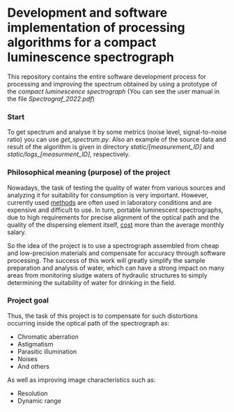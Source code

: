# Development and software implementation of processing algorithms for a compact luminescence spectrograph

This repository contains the entire software development process for processing and improving the spectrum obtained by using a prototype of the _compact luminescence spectrograph_ (You can see the user manual in the file _Spectrograf_2022.pdf_)

### Start
To get spectrum and analyse it by some metrics (noise level, signal-to-noise ratio) you can use *get_spectrum.py*. Also an example of the source data and result of the algorithm is given in directory *static/[measurement_ID]* and *static/logs_[measurment_ID]*, respectively.

### Philosophical meaning (purpose) of the project

Nowadays, the task of testing the quality of water from various sources and analyzing it for suitability for consumption is very important. However, currently used [methods](https://testslab.ru/stati/metody-analiza-vody/#:~:text=%D0%9B%D1%8E%D0%BC%D0%B8%D0%BD%D0%B5%D1%81%D1%86%D0%B5%D0%BD%D1%82%D0%BD%D1%8B%D0%B9%20%D0%B0%D0%BD%D0%B0%D0%BB%D0%B8%D0%B7%20%D0%BF%D0%BE%D0%B7%D0%B2%D0%BE%D0%BB%D1%8F%D0%B5%D1%82%20%D0%BE%D0%B1%D0%BD%D0%B0%D1%80%D1%83%D0%B6%D0%B8%D1%82%D1%8C%20%D0%B8,%D1%81%D0%BE%D0%B5%D0%B4%D0%B8%D0%BD%D0%B5%D0%BD%D0%B8%D0%B9%20%D0%B2%20%D0%BF%D1%80%D0%BE%D0%B1%D0%B0%D1%85%20%D0%BF%D1%80%D0%B8%D0%BC%D0%B5%D0%BD%D1%8F%D1%8E%D1%82%20%D1%85%D1%80%D0%BE%D0%BC%D0%B0%D1%82%D0%BE%D0%B3%D1%80%D0%B0%D1%84%D0%B8%D1%8E) are often used in laboratory conditions and are expensive and difficult to use. In turn, portable luminescent spectrographs, due to high requirements for precise alignment of the optical path and the quality of the dispersing element itself, [cost](https://aliexpress.ru/wholesale?SearchText=fluorescence+spectrophotometer&g=y&page=1&searchInfo=UeihUK8Yw0p7m0kK8rWUKQav9w%2F+9ysNUE3T21jdsWJLiHcifsoBkPSCd0kOhGpzFa0EOTe8gFMFJmEHO18K2KIYu6xu7G3Mqe%2FZXlsYbdJJOnwoRjWnsjJQNIjwp3qp4MeBFHghLjvAXQV2RMfCunpFB+N1qgjskc%2FKLQAv6DNdQraDNjY%3D) more than the average monthly salary.


So the idea of the project is to use a spectrograph assembled from cheap and low-precision materials and compensate for accuracy through software processing. The success of this work will greatly simplify the sample preparation and analysis of water, which can have a strong impact on many areas from monitoring sludge waters of hydraulic structures to simply determining the suitability of water for drinking in the field.

### Project goal
Thus, the task of this project is to compensate for such distortions occurring inside the optical path of the spectrograph as:
- Сhromatic aberration
- Astigmatism
- Parasitic illumination
- Noises
- And others


As well as improving image characteristics such as:
- Resolution
- Dynamic range
